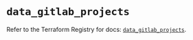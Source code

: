 # `data_gitlab_projects`

Refer to the Terraform Registry for docs: [`data_gitlab_projects`](https://registry.terraform.io/providers/gitlabhq/gitlab/16.8.0/docs/data-sources/projects).
